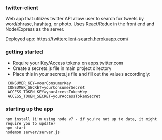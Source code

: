 ### twitter-client

Web app that utilizes twitter API allow user to search for tweets by word/phrase, hashtag, or photo. Uses React/Redux in the front end and Node/Express as the server.

Deployed app: https://twitterclient-search.herokuapp.com/

### getting started

* Require your Key/Access tokens on apps.twitter.com
* Create a secrets.js file in main project directory
* Place this in your secrets.js file and fill out the values accordingly: 
```
 CONSUMER_KEY=yourConsumerKey
 CONSUMER_SECRET=yourConsumerSecret
 ACCESS_TOKEN_KEY=yourAccessTokenKey
 ACCESS_TOKEN_SECRET=yourAccessTokenSecret
```

### starting up the app

```
npm install (i'm using node v7 - if you're not up to date, it might require you to update)
npm start
nodemon server/server.js

```